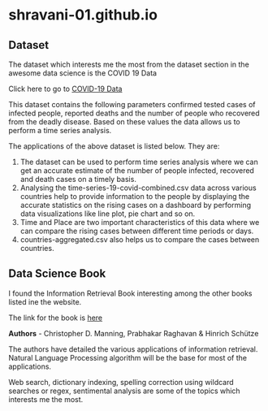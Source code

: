 # shravani-01.github.io
## Dataset
The dataset which interests me the most from the dataset section in the awesome data science is the COVID 19 Data

Click here to go to [COVID-19 Data](https://github.com/datasets/covid-19)

This dataset contains the following parameters confirmed tested cases of infected people, reported deaths and the number of people who recovered from the deadly disease. Based on these values the data allows us to perform a time series analysis.

The applications of the above dataset is listed below. They are:

1. The dataset can be used to perform time series analysis where we can get an accurate estimate of the number of people infected, recovered and death cases on a timely basis.
2. Analysing the time-series-19-covid-combined.csv data across various countries help to provide information to the people by displaying the accurate statistics on the rising cases on a dashboard by performing data visualizations like line plot, pie chart and so on.
3. Time and Place are two important characteristics of this data where we can compare the rising cases between different time periods or days.
4. countries-aggregated.csv also helps us to compare the cases between countries.

## Data Science Book

I found the Information Retrieval Book interesting among the other books listed ine the website.

The link for the book is [here](https://nlp.stanford.edu/IR-book/html/htmledition/irbook.html)

**Authors** -  Christopher D. Manning, Prabhakar Raghavan & Hinrich Schütze


The authors have detailed the various applications of information retrieval. Natural Language Processing algorithm will be the base for most of the applications.

Web search, dictionary indexing, spelling correction using wildcard searches or regex, sentimental analysis are some of the topics which interests me the most.  


